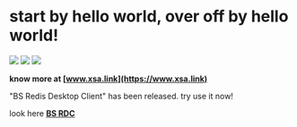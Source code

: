 # start by hello world, over off by hello world!



![](https://github-profile-summary-cards.vercel.app/api/cards/profile-details?username=fuyoo&theme=github)
![](https://github-profile-summary-cards.vercel.app/api/cards/most-commit-language?username=fuyoo&theme=github)
![](https://github-profile-summary-cards.vercel.app/api/cards/stats?username=fuyoo&theme=github)

**know more at [www.xsa.link](https://www.xsa.link)**

"BS Redis Desktop Client" has been released. try use it now! 

look here **[BS RDC](https://bs.xsa.link)**
